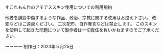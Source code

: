 すこれもん作のアモアススキン使用についての利用規約


他者を誹謗中傷するような作品、政治、宗教に関する使用はお控え下さい。
改変などはご遠慮ください。
二次配布、自作発言などは禁止します。
このスキンを使用して起きた問題について製作者は一切責任を負いかねますのでご了承ください。

ーーーー
制作日：2023年５月25日